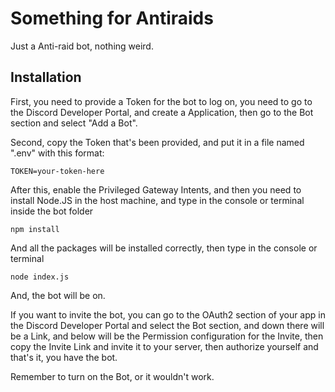 # Something for Antiraids
Just a Anti-raid bot, nothing weird.

## Installation

First, you need to provide a Token for the bot to log on, you need to go to the Discord Developer Portal, and create a Application, then go to the Bot section and select "Add a Bot".

Second, copy the Token that's been provided, and put it in a file named ".env" with this format:
```
TOKEN=your-token-here
```

After this, enable the Privileged Gateway Intents, and then you need to install Node.JS in the host machine, and type in the console or terminal inside the bot folder
```
npm install
```

And all the packages will be installed correctly, then type in the console or terminal
```
node index.js
```

And, the bot will be on.

If you want to invite the bot, you can go to the OAuth2 section of your app in the Discord Developer Portal and select the Bot section, and down there will be a Link, and below will be the Permission configuration for the Invite, then copy the Invite Link and invite it to your server, then authorize yourself and that's it, you have the bot.

Remember to turn on the Bot, or it wouldn't work.
